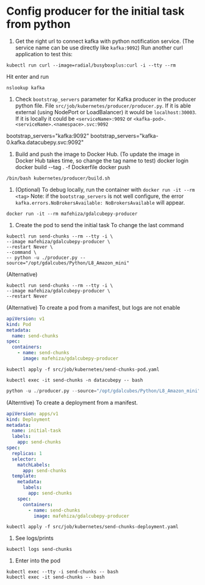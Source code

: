 
# Config producer for the initial task from python

1. Get the right url to connect kafka with python notification service.
(The service name can be use directly like `kafka:9092`)
Run another curl application to test this:
```shell
kubectl run curl --image=radial/busyboxplus:curl -i --tty --rm
```
Hit enter and run
```shell
nslookup kafka
```

1. Check `bootstrap_servers` parameter for Kafka producer in the producer python file.
   File `src/job/kubernetes/producer/producer.py`.
   If it is able external (using NodePort or LoadBalancer) it would be `localhost:30003`.
   If it is locally it could be `<serviceName>:9092` or `<kafka-pod>.<serviceName>.<namespace>.svc:9092`

bootstrap_servers="kafka:9092"
bootstrap_servers="kafka-0.kafka.datacubepy.svc:9092"

1. Build and push the image to Docker Hub.
   (To update the image in Docker Hub takes time, so change the tag name to test)
   docker login
   docker build --tag <tag> . -f Dockerfile
   docker push <tag>
```shell
/bin/bash kubernetes/producer/build.sh
```

1. (Optional) To debug locally, run the container with `docker run -it --rm <tag>`
   Note: if the `bootstrap_servers` is not well configure,
   the error `kafka.errors.NoBrokersAvailable: NoBrokersAvailable` will appear.
```shell
docker run -it --rm mafehiza/gdalcubepy-producer
```

1. Create the pod to send the initial task
To change the last command
```shell
kubectl run send-chunks --rm --tty -i \
--image mafehiza/gdalcubepy-producer \
--restart Never \
--command \
-- python -u ./producer.py --source="/opt/gdalcubes/Python/L8_Amazon_mini"
```
(Alternative) 
```shell
kubectl run send-chunks --rm --tty -i \
--image mafehiza/gdalcubepy-producer \
--restart Never
```
(Alternative) To create a pod from a manifest, but logs are not enable
```yaml
apiVersion: v1
kind: Pod
metadata:
  name: send-chunks
spec:
  containers:
    - name: send-chunks
      image: mafehiza/gdalcubepy-producer
```
```shell
kubectl apply -f src/job/kubernetes/send-chunks-pod.yaml
```
```shell
kubectl exec -it send-chunks -n datacubepy -- bash
```
```python
python -u ./producer.py --source="/opt/gdalcubes/Python/L8_Amazon_mini"
```
(Alterntive) To create a deployment from a manifest.
```yaml
apiVersion: apps/v1
kind: Deployment
metadata:
  name: initial-task
  labels:
    app: send-chunks
spec:
  replicas: 1
  selector:
    matchLabels:
      app: send-chunks
  template:
    metadata:
      labels:
        app: send-chunks
    spec:
      containers:
        - name: send-chunks
          image: mafehiza/gdalcubepy-producer
```
```shell
kubectl apply -f src/job/kubernetes/send-chunks-deployment.yaml
```

1. See logs/prints
```shell
kubectl logs send-chunks
```

1. Enter into the pod
```shell
kubectl exec --tty -i send-chunks -- bash 
kubectl exec -it send-chunks -- bash
```
